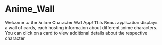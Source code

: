 # Anime_Wall
Welcome to the Anime Character Wall App! This React application displays a wall of cards, each hosting information about different anime characters. You can click on a card to view additional details about the respective character
